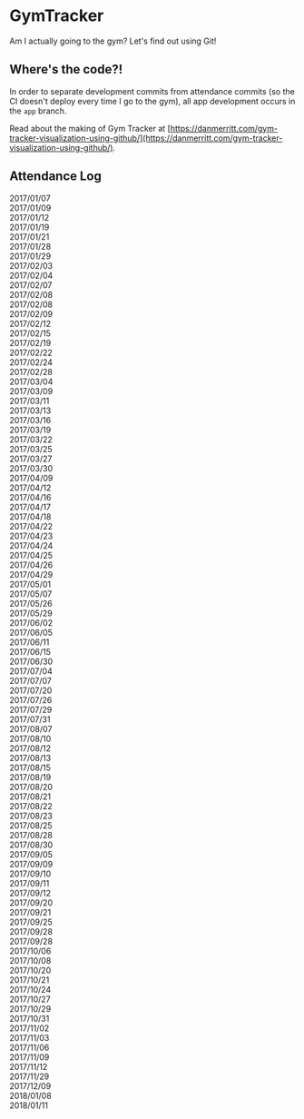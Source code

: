# GymTracker
Am I actually going to the gym? Let's find out using Git!

## Where's the code?!
In order to separate development commits from attendance commits (so the CI doesn't deploy every time I go to the gym), all app development occurs in the `app` branch.

Read about the making of Gym Tracker at [https://danmerritt.com/gym-tracker-visualization-using-github/](https://danmerritt.com/gym-tracker-visualization-using-github/).

## Attendance Log

2017/01/07  
2017/01/09  
2017/01/12  
2017/01/19  
2017/01/21  
2017/01/28  
2017/01/29  
2017/02/03  
2017/02/04  
2017/02/07  
2017/02/08  
2017/02/08  
2017/02/09  
2017/02/12  
2017/02/15  
2017/02/19  
2017/02/22  
2017/02/24  
2017/02/28  
2017/03/04  
2017/03/09  
2017/03/11  
2017/03/13  
2017/03/16  
2017/03/19  
2017/03/22  
2017/03/25  
2017/03/27  
2017/03/30  
2017/04/09  
2017/04/12  
2017/04/16  
2017/04/17  
2017/04/18  
2017/04/22  
2017/04/23  
2017/04/24  
2017/04/25  
2017/04/26  
2017/04/29  
2017/05/01  
2017/05/07  
2017/05/26  
2017/05/29  
2017/06/02  
2017/06/05  
2017/06/11  
2017/06/15  
2017/06/30  
2017/07/04  
2017/07/07  
2017/07/20  
2017/07/26  
2017/07/29  
2017/07/31  
2017/08/07  
2017/08/10  
2017/08/12  
2017/08/13  
2017/08/15  
2017/08/19  
2017/08/20  
2017/08/21  
2017/08/22  
2017/08/23  
2017/08/25  
2017/08/28  
2017/08/30  
2017/09/05  
2017/09/09  
2017/09/10  
2017/09/11  
2017/09/12  
2017/09/20  
2017/09/21  
2017/09/25  
2017/09/28  
2017/09/28  
2017/10/06  
2017/10/08  
2017/10/20  
2017/10/21  
2017/10/24  
2017/10/27  
2017/10/29  
2017/10/31  
2017/11/02  
2017/11/03  
2017/11/06  
2017/11/09  
2017/11/12  
2017/11/29  
2017/12/09  
2018/01/08  
2018/01/11  
